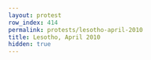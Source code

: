 ```yaml
---
layout: protest
row_index: 414
permalink: protests/lesotho-april-2010
title: Lesotho, April 2010
hidden: true
---
```

